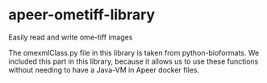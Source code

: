 # apeer-ometiff-library
Easily read and write ome-tiff images

The omexmlClass.py file in this library is taken from python-bioformats. We included this part in this library, because it allows us to use these functions without needing to have a Java-VM in Apeer docker files.
